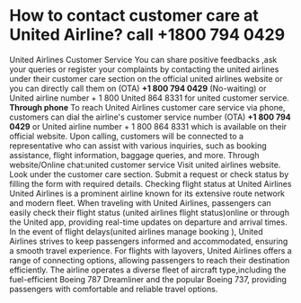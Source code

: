 # How to contact customer care at United Airline? call +1800 794 0429

United Airlines Customer Service
You can share positive feedbacks ,ask your queries or register your complaints by contacting the united airlines under their customer care section on the official united airlines website or you can directly call them on (OTA) **+1 800 794 0429** (No-waiting) or United airline number + 1 800 United 864 8331 for united customer service.
**Through phone**
To reach United Airlines customer care service via phone, customers can dial the airline's customer service number (OTA) **+1 800 794 0429** or United airline number + 1 800 864 8331 which is available on their official website. Upon calling, customers will be connected to a representative who can assist with various inquiries, such as booking assistance, flight information, baggage queries, and more.
Through website/Online chat:united customer service
Visit united airlines website.
Look under the customer care section.
Submit a request or check status by filling the form with required details.
Checking flight status at United Airlines
United Airlines is a prominent airline known for its extensive route network and modern fleet. When traveling with United Airlines, passengers can easily check their flight status (united airlines flight status)online or through the United app, providing real-time updates on departure and arrival times. In the event of flight delays(united airlines manage booking ), United Airlines strives to keep passengers informed and accommodated, ensuring a smooth travel experience. For flights with layovers, United Airlines offers a range of connecting options, allowing passengers to reach their destination efficiently. The airline operates a diverse fleet of aircraft type,including the fuel-efficient Boeing 787 Dreamliner and the popular Boeing 737, providing passengers with comfortable and reliable travel options.
